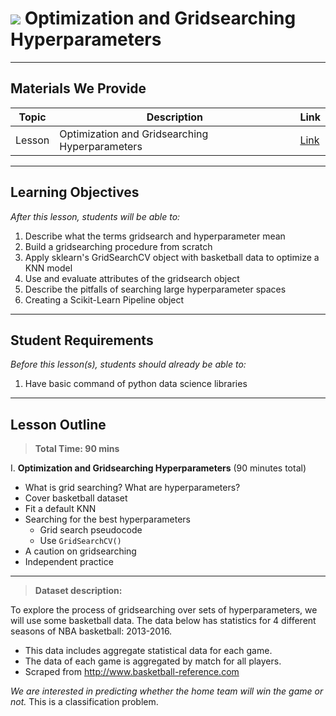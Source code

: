 # ![](https://ga-dash.s3.amazonaws.com/production/assets/logo-9f88ae6c9c3871690e33280fcf557f33.png) Optimization and Gridsearching Hyperparameters

---

## Materials We Provide


| Topic | Description | Link |
| --- | --- | --- |
| Lesson | Optimization and Gridsearching Hyperparameters | [Link](./introduction-to-gridsearching-hyperparameters.ipynb)|

---

## Learning Objectives

*After this lesson, students will be able to:*

1. Describe what the terms gridsearch and hyperparameter mean
1. Build a gridsearching procedure from scratch
1. Apply sklearn's GridSearchCV object with basketball data to optimize a KNN model
1. Use and evaluate attributes of the gridsearch object
1. Describe the pitfalls of searching large hyperparameter spaces
1. Creating a Scikit-Learn Pipeline object


---

## Student Requirements

*Before this lesson(s), students should already be able to:*

1. Have basic command of python data science libraries

---

## Lesson Outline

> **Total Time: 90 mins**

I. **Optimization and Gridsearching Hyperparameters** (90 minutes total)
- What is grid searching? What are hyperparameters?
- Cover basketball dataset  
- Fit a default KNN
- Searching for the best hyperparameters
  - Grid search pseudocode
  - Use `GridSearchCV()`
- A caution on gridsearching
- Independent practice 

---
> **Dataset description:**

To explore the process of gridsearching over sets of hyperparameters, we will use some basketball data. The data below has statistics for 4 different seasons of NBA basketball: 2013-2016.
- This data includes aggregate statistical data for each game.
- The data of each game is aggregated by match for all players.
- Scraped from http://www.basketball-reference.com

*We are interested in predicting whether the home team will win the game or not.* This is a classification problem.
